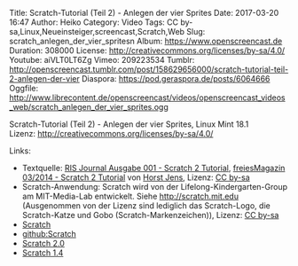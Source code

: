 Title: Scratch-Tutorial (Teil 2) - Anlegen der vier Sprites
Date: 2017-03-20 16:47
Author: Heiko
Category: Video
Tags: CC by-sa,Linux,Neueinsteiger,screencast,Scratch,Web
Slug: scratch_anlegen_der_vier_spritesn
Album: https://www.openscreencast.de
Duration: 308000
License: http://creativecommons.org/licenses/by-sa/4.0/
Youtube: aiVLT0LT6Zg
Vimeo: 209223534
Tumblr: http://openscreencast.tumblr.com/post/158629656000/scratch-tutorial-teil-2-anlegen-der-vier
Diaspora: https://pod.geraspora.de/posts/6064666
Oggfile: http://www.librecontent.de/openscreencast/videos/openscreencast_videos_web/scratch_anlegen_der_vier_sprites.ogg

Scratch-Tutorial (Teil 2) - Anlegen der vier Sprites, Linux Mint 18.1  
Lizenz: <http://creativecommons.org/licenses/by-sa/4.0/>  
  

Links:

  * Textquelle: [RIS Journal Ausgabe 001 - Scratch 2 Tutorial](http://spielend-programmieren.at/de:ris:001), [freiesMagazin 03/2014 - Scratch 2 Tutorial](http://www.freiesmagazin.de/mobil/freiesMagazin-2014-03-bilder.html#fm_14_03_scratch2_tutorial) von [Horst Jens](http://spielend-programmieren.at/), Lizenz: [CC by-sa](http://creativecommons.org/licenses/by-sa/4.0/)
  * Scratch-Anwendung: Scratch wird von der Lifelong-Kindergarten-Group am MIT-Media-Lab entwickelt. Siehe http://scratch.mit.edu (Ausgenommen von der Lizenz sind lediglich das Scratch-Logo, die Scratch-Katze und Gobo (Scratch-Markenzeichen)), Lizenz: [CC by-sa](http://creativecommons.org/licenses/by-sa/2.0/)
  * [Scratch](https://scratch.mit.edu/)
  * [github:Scratch](https://github.com/LLK/scratch-flash)
  * [Scratch 2.0](https://scratch.mit.edu/scratch2download/)
  * [Scratch 1.4](https://scratch.mit.edu/scratch_1.4/)

